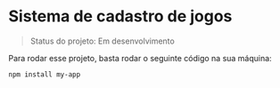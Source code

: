 <h1>Sistema de cadastro de jogos</h1>

> Status do projeto: Em desenvolvimento

Para rodar esse projeto, basta rodar o seguinte código na sua máquina:

```
npm install my-app
```
